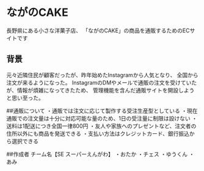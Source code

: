 # ながのCAKE
  長野県にある小さな洋菓子店、
  「ながのCAKE」の商品を通販するためのECサイトです

## 背景
  元々近隣住民が顧客だったが、昨年始めたInstagramから人気となり、
  全国から注文が来るようになった。
  InstagramのDMやメールで通販の注文を受けていたが、情報が煩雑になってきたため、
  管理機能を含んだ通販サイトを開設しようと思い至った。

##通販について
  ・通販では注文に応じて製作する受注生産型としている
  ・現在通販での注文量は十分に対応可能な量のため、1日の受注量に制限は設けない
  ・送料は1配送につき全国一律800円
  ・友人や家族へのプレゼントなど、注文者の住所以外にも商品を発送できる
  ・支払い方法はクレジットカード、銀行振込から選択できる

##作成者
  チーム名【SE スーパーえんがわ】
  ・おたか
  ・チェス
  ・ゆうくん
  ・あみ